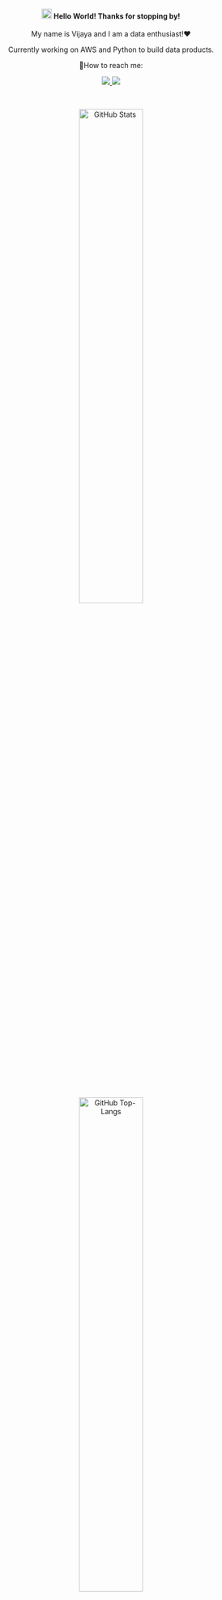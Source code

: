 #### <div align="center"> <img src="https://raw.githubusercontent.com/MartinHeinz/MartinHeinz/master/wave.gif" style="height: 20px; width:20px" > Hello World! Thanks for stopping by!  </div>
<div align="center"> My name is Vijaya and I am a data enthusiast!❤️ </div>
<p align='center'> Currently working on AWS and Python to build data products. </p>
<div align="center"> 🤝How to reach me: </div>


 <p align="center">

  <a href="https://www.linkedin.com/in/vijayalaxmi-wakode/">
   <img src="https://img.icons8.com/color/48/000000/linkedin.png"/>
  </a>
  <a href="mailto:vijayalaxmiwakode@gmail.com">
     <img src="https://img.icons8.com/color/48/000000/gmail.png"/>
  </a>
</p>
<br />

<!-- GitHub Readme Streak Stats & Most used languages - https://github.com/coding-geek21/github-readme-streak-stats -->
<p align="center">
<img src="https://github-readme-stats.vercel.app/api?username=vijayalaxmi777&show_icons=true&theme=jolly" alt="GitHub Stats" align="center" width="50%" />
  <img src="https://github-readme-stats.vercel.app/api/top-langs/?username=vijayalaxmi777&layout=compact&theme=jolly&langs_count=10" alt="GitHub Top-Langs" align="center" width="50%" />
 </p>
 
<hr>

### 📊 My Github stats

<details>
  <summary>🔥 GitHub Streak</summary>
   <a href="https://github.com/vijayalaxmi777/github-readme-streak-stats">
   <img title="🔥 Get streak stats for your profile at git.io/streak-stats" alt="Vijaya's streak" src="https://github-readme-streak-stats.herokuapp.com/?user=coding-geek21&theme=jolly&hide_border=true"/>
  </a>
</details>                                                                          
<details>
   <summary>🏆 Github Trophies </summary>
  <img alt="Vijaya's Activity Graph" src="https://github-profile-trophy.vercel.app/?username=vijayalaxmi777&theme=monokai" />
</details>  

<div align='center'> Happy Learning!🙇‍♀️ </div>
<img src="https://raw.githubusercontent.com/mayhemantt/mayhemantt/Update/svg/Bottom.svg" />


